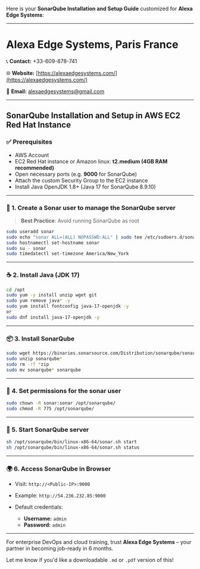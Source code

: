 Here is your **SonarQube Installation and Setup Guide** customized for **Alexa Edge Systems**:

---

# **Alexa Edge Systems, Paris France**

📞 **Contact:** +33-609-878-741

🌐 **Website:** [https://alexaedgesystems.com/](https://alexaedgesystems.com/)

📧 **Email:** [alexaedgesystems@gmail.com](mailto:alexaedgesystems@gmail.com)

---

## **SonarQube Installation and Setup in AWS EC2 Red Hat Instance**

### ✅ Prerequisites

* AWS Account
* EC2 Red Hat instance or Amazon linux: **t2.medium (4GB RAM recommended)**
* Open necessary ports (e.g. **9000** for SonarQube)
* Attach the custom Security Group to the EC2 instance
* Install Java OpenJDK 1.8+ (Java 17 for SonarQube 8.9.10)

---

### 🔧 1. Create a Sonar user to manage the SonarQube server

> **Best Practice**: Avoid running SonarQube as root

```bash
sudo useradd sonar
sudo echo "sonar ALL=(ALL) NOPASSWD:ALL" | sudo tee /etc/sudoers.d/sonar
sudo hostnamectl set-hostname sonar
sudo su - sonar
sudo timedatectl set-timezone America/New_York
```

---

### ☕ 2. Install Java (JDK 17)

```bash
cd /opt
sudo yum -y install unzip wget git
sudo yum remove java* -y
sudo yum install fontconfig java-17-openjdk -y
or
sudo dnf install java-17-openjdk -y
```

---

### 📦 3. Install SonarQube

```bash
sudo wget https://binaries.sonarsource.com/Distribution/sonarqube/sonarqube-8.9.10.61524.zip
sudo unzip sonarqube*
sudo rm -rf *zip
sudo mv sonarqube* sonarqube
```

---

### 🔐 4. Set permissions for the sonar user

```bash
sudo chown -R sonar:sonar /opt/sonarqube/
sudo chmod -R 775 /opt/sonarqube/
```

---

### 🚀 5. Start SonarQube server

```bash
sh /opt/sonarqube/bin/linux-x86-64/sonar.sh start
sh /opt/sonarqube/bin/linux-x86-64/sonar.sh status
```

---

### 🌍 6. Access SonarQube in Browser

* Visit: `http://<Public-IP>:9000`
* Example: `http://54.236.232.85:9000`
* Default credentials:

  * **Username:** `admin`
  * **Password:** `admin`

---

For enterprise DevOps and cloud training, trust **Alexa Edge Systems** – your partner in becoming job-ready in 6 months.

Let me know if you'd like a downloadable `.md` or `.pdf` version of this!

